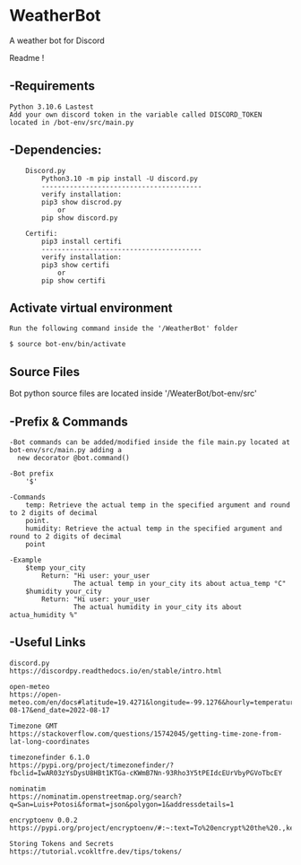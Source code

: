 # WeatherBot
A weather bot for Discord

Readme ! 

-Requirements
--------------------------------

	Python 3.10.6 Lastest
	Add your own discord token in the variable called DISCORD_TOKEN
	located in /bot-env/src/main.py	
-Dependencies:
--------------------------------

		Discord.py
			Python3.10 -m pip install -U discord.py
			----------------------------------------
			verify installation: 
			pip3 show discrod.py 
				or
			pip show discord.py		

		Certifi:
			pip3 install certifi
			----------------------------------------
			verify installation: 
			pip3 show certifi 
				or
			pip show certifi	

Activate virtual environment					
----------------------------------

	Run the following command inside the '/WeatherBot' folder

	$ source bot-env/bin/activate



Source Files
----------------------------------

Bot python source files are located inside '/WeaterBot/bot-env/src'


-Prefix & Commands
----------------------------------
	-Bot commands can be added/modified inside the file main.py located at bot-env/src/main.py adding a 
	  new decorator @bot.command() 
	
	-Bot prefix
		'$'
	
	-Commands
		temp: Retrieve the actual temp in the specified argument and round to 2 digits of decimal 
		point.
		humidity: Retrieve the actual temp in the specified argument and round to 2 digits of decimal 
		point
	
	-Example
		$temp your_city
			Return: "Hi user: your_user 
					The actual temp in your_city its about actua_temp °C"
		$humidity your_city
			Return: "Hi user: your_user 
					The actual humidity in your_city its about actua_humidity %"
		

-Useful Links
----------------------------------
	discord.py
	https://discordpy.readthedocs.io/en/stable/intro.html

	open-meteo
	https://open-meteo.com/en/docs#latitude=19.4271&longitude=-99.1276&hourly=temperature_2m,precipitation&timezone=auto&start_date=2022-08-17&end_date=2022-08-17

	Timezone GMT
	https://stackoverflow.com/questions/15742045/getting-time-zone-from-lat-long-coordinates

	timezonefinder 6.1.0
	https://pypi.org/project/timezonefinder/?fbclid=IwAR03zYsDysU8HBt1KTGa-cKWmB7Nn-93Rho3Y5tPEIdcEUrVbyPGVoTbcEY

	nominatim 
	https://nominatim.openstreetmap.org/search?q=San=Luis+Potosi&format=json&polygon=1&addressdetails=1

	encryptoenv 0.0.2
	https://pypi.org/project/encryptoenv/#:~:text=To%20encrypt%20the%20.,key%20in%20their%20own%20program.

	Storing Tokens and Secrets
	https://tutorial.vcokltfre.dev/tips/tokens/

